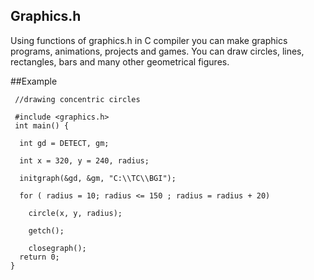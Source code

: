 Graphics.h
----------

Using functions of graphics.h in C compiler you can make graphics programs, animations, projects and games. You can
draw circles, lines, rectangles, bars and many other geometrical figures.


##Example

     //drawing concentric circles

     #include <graphics.h>
     int main() { 

      int gd = DETECT, gm;

      int x = 320, y = 240, radius;

      initgraph(&gd, &gm, "C:\\TC\\BGI");

      for ( radius = 10; radius <= 150 ; radius = radius + 20)

        circle(x, y, radius);

        getch();

        closegraph();
      return 0;
    }